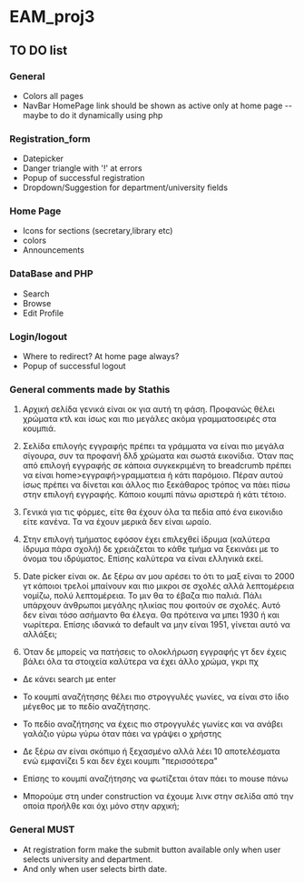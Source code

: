 # EAM_proj3

## TO DO list

### General
* Colors all pages
* NavBar HomePage link should be shown as active only at home page -- maybe to
do it dynamically using php

### Registration_form
* Datepicker
* Danger triangle with '!' at errors
* Popup of successful registration
* Dropdown/Suggestion for department/university fields

### Home Page
* Icons for sections (secretary,library etc)
* colors
* Announcements

### DataBase and PHP
* Search
* Browse
* Edit Profile

### Login/logout
* Where to redirect? At home page always?
* Popup of successful logout

### General comments made by Stathis
1. Αρχική σελίδα γενικά είναι οκ για αυτή τη φάση. Προφανώς θέλει χρώματα κτλ και ίσως και πιο μεγάλες ακόμα γραμματοσειρές στα κουμπιά.

2. Σελίδα επιλογής εγγραφής πρέπει τα γράμματα να είναι πιο μεγάλα σίγουρα, συν τα προφανή δλδ χρώματα και σωστά εικονίδια. Όταν πας από επιλογή εγγραφής σε κάποια συγκεκριμένη το breadcrumb πρέπει να είναι home>εγγραφή>γραμματεια ή κάτι παρόμοιο. Πέραν αυτού ίσως πρέπει να δίνεται και άλλος πιο ξεκάθαρος τρόπος να πάει πίσω στην επιλογή εγγραφής. Κάποιο κουμπί πάνω αριστερά ή κάτι τέτοιο.

3. Γενικά για τις φόρμες, είτε θα έχουν όλα τα πεδία από ένα εικονιδιο είτε κανένα. Τα να έχουν μερικά δεν είναι ωραίο.

4. Στην επιλογή τμήματος εφόσον έχει επιλεχθεί ίδρυμα (καλύτερα ίδρυμα πάρα σχολή) δε χρειάζεται το κάθε τμήμα να ξεκινάει με το όνομα του ιδρύματος. Επίσης καλύτερα να είναι ελληνικά εκεί.

5. Date picker είναι οκ. Δε ξέρω αν μου αρέσει το ότι το μαξ είναι το 2000 γτ κάποιοι τρελοί μπαίνουν και πιο μικροι σε σχολές αλλά λεπτομέρεια νομίζω, πολύ λεπτομέρεια. Το μιν θα το έβαζα πιο παλιά. Πάλι υπάρχουν άνθρωποι μεγάλης ηλικίας που φοιτούν σε σχολές. Αυτό δεν είναι τόσο ασήμαντο θα έλεγα. Θα πρότεινα να μπει 1930 ή και νωρίτερα. Επίσης ιδανικά το default να μην είναι 1951, γίνεται αυτό να αλλάξει;

6. Όταν δε μπορείς να πατήσεις το ολοκλήρωση εγγραφής γτ δεν έχεις βάλει όλα τα στοιχεία καλύτερα να έχει άλλο χρώμα, γκρι πχ

* Δε κάνει search με enter

* To κουμπί αναζήτησης θέλει πιο στρογγυλές γωνίες, να είναι στο ίδιο μέγεθος με το πεδίο αναζήτησης.

* Το πεδίο αναζήτησης να έχεις πιο στρογγυλές γωνίες και να ανάβει γαλάζιο γύρω γύρω όταν πάει να γράψει ο χρήστης

* Δε ξέρω αν είναι σκόπιμο ή ξεχασμένο αλλά λέει 10 αποτελέσματα ενώ εμφανίζει 5 και δεν έχει κουμπι "περισσότερα"

* Επίσης το κουμπί αναζήτησης να φωτίζεται όταν πάει το mouse πάνω

* Μπορούμε στη under construction να έχουμε λινκ στην σελίδα από την οποία προήλθε και όχι μόνο στην αρχική;

### General MUST
* At registration form make the submit button available only when user selects university and department.
* And only when user selects birth date.
